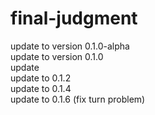 # final-judgment
update to version 0.1.0-alpha  
update to version 0.1.0  
update  
update to 0.1.2  
update to 0.1.4  
update to 0.1.6 (fix turn problem)  